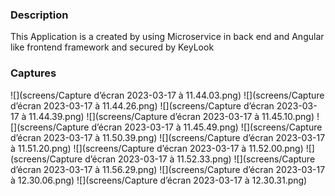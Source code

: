 <h3>Description</h3>
This Application is a created by using Microservice in back end and Angular like frontend framework and secured by KeyLook

<h3>Captures</h3>
![](screens/Capture d’écran 2023-03-17 à 11.44.03.png)
![](screens/Capture d’écran 2023-03-17 à 11.44.26.png)
![](screens/Capture d’écran 2023-03-17 à 11.44.39.png)
![](screens/Capture d’écran 2023-03-17 à 11.45.10.png)
![](screens/Capture d’écran 2023-03-17 à 11.45.49.png)
![](screens/Capture d’écran 2023-03-17 à 11.50.39.png)
![](screens/Capture d’écran 2023-03-17 à 11.51.20.png)
![](screens/Capture d’écran 2023-03-17 à 11.52.00.png)
![](screens/Capture d’écran 2023-03-17 à 11.52.33.png)
![](screens/Capture d’écran 2023-03-17 à 11.56.29.png)
![](screens/Capture d’écran 2023-03-17 à 12.30.06.png)
![](screens/Capture d’écran 2023-03-17 à 12.30.31.png)